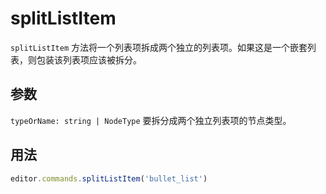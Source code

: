 # splitListItem
`splitListItem` 方法将一个列表项拆成两个独立的列表项。如果这是一个嵌套列表，则包装该列表项应该被拆分。

## 参数
`typeOrName: string | NodeType`
要拆分成两个独立列表项的节点类型。

## 用法
```js
editor.commands.splitListItem('bullet_list')
```